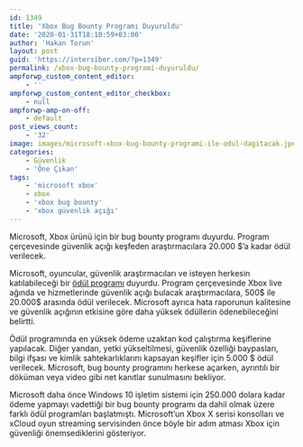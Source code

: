 ```yaml
---
id: 1349
title: 'Xbox Bug Bounty Programı Duyuruldu'
date: '2020-01-31T18:10:59+03:00'
author: 'Hakan Torun'
layout: post
guid: 'https://intersiber.com/?p=1349'
permalink: /xbox-bug-bounty-programi-duyuruldu/
ampforwp_custom_content_editor:
    - ''
ampforwp_custom_content_editor_checkbox:
    - null
ampforwp-amp-on-off:
    - default
post_views_count:
    - '32'
image: images/microsoft-xbox-bug-bounty-programi-ile-odul-dagitacak.jpeg
categories:
    - Güvenlik
    - 'Öne Çıkan'
tags:
    - 'microsoft xbox'
    - xbox
    - 'xbox bug bounty'
    - 'xbox güvenlik açığı'
---
```


Microsoft, Xbox ürünü için bir bug bounty programı duyurdu. Program çerçevesinde güvenlik açığı keşfeden araştırmacılara 20.000 $’a kadar ödül verilecek.

Microsoft, oyuncular, güvenlik araştırmacıları ve isteyen herkesin katılabileceği bir [ödül programı](https://www.microsoft.com/en-us/msrc/bounty-xbox) duyurdu. Program çerçevesinde Xbox live ağında ve hizmetlerinde güvenlik açığı bulacak araştırmacılara, 500$ ile 20.000$ arasında ödül verilecek. Microsoft ayrıca hata raporunun kalitesine ve güvenlik açığının etkisine göre daha yüksek ödüllerin ödenebileceğini belirtti.

Ödül programında en yüksek ödeme uzaktan kod çalıştırma keşiflerine yapılacak. Diğer yandan, yetki yükseltilmesi, güvenlik özelliği baypasları, bilgi ifşası ve kimlik sahtekarlıklarını kapsayan keşifler için 5.000 $ ödül verilecek. Microsoft, bug bounty programını herkese açarken, ayrıntılı bir döküman veya video gibi net kanıtlar sunulmasını bekliyor.

Microsoft daha önce Windows 10 işletim sistemi için 250.000 dolara kadar ödeme yapmayı vadettiği bir bug bounty programı da dahil olmak üzere farklı ödül programları başlatmıştı. Microsoft’un Xbox X serisi konsolları ve xCloud oyun streaming servisinden önce böyle bir adım atması Xbox için güvenliği önemsediklerini gösteriyor.